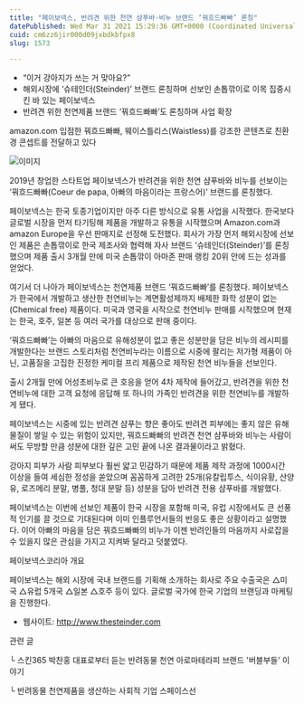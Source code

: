 ```yaml
---
title: "페이보넥스, 반려견 위한 천연 샴푸바·비누 브랜드 ‘꿔흐드빠빠’ 론칭"
datePublished: Wed Mar 31 2021 15:29:36 GMT+0000 (Coordinated Universal Time)
cuid: cm6zz6jir000d09jxbdkbfpx8
slug: 1573

---
```



- “이거 강아지가 쓰는 거 맞아요?”
- 해외시장에 ‘슈테인더(Steinder)’ 브랜드 론칭하며 선보인 손톱깎이로 이목 집중시킨 바 있는 페이보넥스
- 반려견 위한 천연제품 브랜드 ‘꿔흐드빠빠’도 론칭하며 사업 확장

amazon.com 입점한 꿔흐드빠빠, 웨이스틀리스(Waistless)를 강조한 콘텐츠로 친환경 콘셉트를 전달하고 있다

![이미지](https://cdn.hashnode.com/res/hashnode/image/upload/v1739247709956/30e34ea2-5cc8-493a-a756-66c520698a1c.jpeg)

2019년 창업한 스타트업 페이보넥스가 반려견을 위한 천연 샴푸바와 비누를 선보이는 ‘꿔흐드빠빠(Coeur de papa, 아빠의 마음이라는 프랑스어)’ 브랜드를 론칭했다.

페이보넥스는 한국 토종기업이지만 아주 다른 방식으로 유통 사업을 시작했다. 한국보다 글로벌 시장을 먼저 타기팅해 제품을 개발하고 유통을 시작했으며 Amazon.com과 amazon Europe을 우선 판매지로 선정해 도전했다. 회사가 가장 먼저 해외시장에 선보인 제품은 손톱깎이로 한국 제조사와 협력해 자사 브랜드 ‘슈테인더(Steinder)’를 론칭했으며 제품 출시 3개월 만에 미국 손톱깎이 아마존 판매 랭킹 20위 안에 드는 성과를 얻었다.

여기서 더 나아가 페이보넥스는 천연제품 브랜드 ‘꿔흐드빠빠’를 론칭했다. 페이보넥스가 한국에서 개발하고 생산한 천연비누는 계면활성제까지 배제한 화학 성분이 없는(Chemical free) 제품이다. 미국과 영국을 시작으로 천연비누 판매를 시작했으며 현재는 한국, 호주, 일본 등 여러 국가를 대상으로 판매 중이다.

‘꿔흐드빠빠’는 아빠의 마음으로 유해성분이 없고 좋은 성분만을 담은 비누의 레시피를 개발한다는 브랜드 스토리처럼 천연비누라는 이름으로 시중에 팔리는 저가형 제품이 아닌, 고품질을 고집한 진정한 케미컬 프리 제품으로 제작된 천연 비누들을 선보인다.

출시 2개월 만에 어성초비누로 큰 호응을 얻어 4차 제작에 들어갔고, 반려견을 위한 천연비누에 대한 고객 요청에 응답해 또 하나의 가족인 반려견을 위한 천연비누를 개발하게 됐다.

페이보넥스는 시중에 있는 반려견 샴푸는 향은 좋아도 반려견 피부에는 좋지 않은 유해물질이 쌓일 수 있는 위험이 있지만, 꿔흐드빠빠의 반려견 천연 샴푸바와 비누는 사람이 써도 무방할 만큼 성분에 대한 깊은 고민 끝에 나온 결과물이라고 밝혔다.

강아지 피부가 사람 피부보다 훨씬 얇고 민감하기 때문에 제품 제작 과정에 1000시간 이상을 들여 세심한 정성을 쏟았으며 꼼꼼하게 고려한 25개(유칼립투스, 식이유황, 산양유, 로즈메리 분말, 병풀, 청대 분말 등) 성분을 담아 반려견 전용 샴푸바를 개발했다.

페이보넥스는 이번에 선보인 제품이 한국 시장을 포함해 미국, 유럽 시장에서도 큰 선풍적 인기를 끌 것으로 기대된다며 이미 인플루언서들의 반응도 좋은 상황이라고 설명했다. 이어 아빠의 마음을 담은 꿔흐드빠빠의 비누가 이젠 반려인들의 마음까지 사로잡을 수 있을지 많은 관심을 가지고 지켜봐 달라고 덧붙였다.

페이보넥스코리아 개요

페이보넥스는 해외 시장에 국내 브랜드를 기획해 소개하는 회사로 주요 수출국은 △미국 △유럽 5개국 △일본 △호주 등이 있다. 글로벌 국가에 한국 기업의 브랜딩과 마케팅을 진행한다.

- 웹사이트: http://www.thesteinder.com

관련 글

└ 스킨365 박찬홍 대표로부터 듣는 반려동물 천연 아로마테라피 브랜드 '버블부들' 이야기

└ 반려동물 천연제품을 생산하는 사회적 기업 스페이스선
